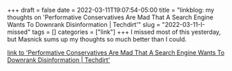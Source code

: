 +++draft = falsedate = 2022-03-11T19:07:54-05:00title = "linkblog: my thoughts on 'Performative Conservatives Are Mad That A Search Engine Wants To Downrank Disinformation | Techdirt'"slug = "2022-03-11-I-missed"tags = []categories = ["link"]+++I missed most of this yesterday, but Masnick sums up my thoughts so much better than I could. [link to 'Performative Conservatives Are Mad That A Search Engine Wants To Downrank Disinformation | Techdirt'](https://www.techdirt.com/2022/03/11/performative-conservatives-are-mad-that-a-search-engine-wants-to-downrank-disinformation/)
